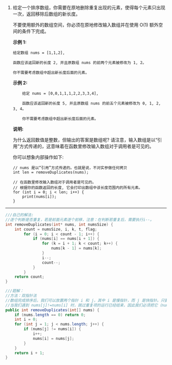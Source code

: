 1. 给定一个排序数组，你需要在原地删除重复出现的元素，使得每个元素只出现一次，返回移除后数组的新长度。
    
    不要使用额外的数组空间，你必须在原地修改输入数组并在使用 O(1) 额外空间的条件下完成。

    **示例 1:**

    ```
    给定数组 nums = [1,1,2], 

    函数应该返回新的长度 2, 并且原数组 nums 的前两个元素被修改为 1, 2。 

    你不需要考虑数组中超出新长度后面的元素。
    ```
    
    **示例 2:**
    
    ```
        给定 nums = [0,0,1,1,1,2,2,3,3,4],

        函数应该返回新的长度 5, 并且原数组 nums 的前五个元素被修改为 0, 1, 2, 3, 4。

        你不需要考虑数组中超出新长度后面的元素。
    ```
    
    **说明:**

    为什么返回数值是整数，但输出的答案是数组呢?
    请注意，输入数组是以“引用”方式传递的，这意味着在函数里修改输入数组对于调用者是可见的。

    你可以想象内部操作如下:

    ```
    // nums 是以“引用”方式传递的。也就是说，不对实参做任何拷贝
    int len = removeDuplicates(nums);

    // 在函数里修改输入数组对于调用者是可见的。
    // 根据你的函数返回的长度, 它会打印出数组中该长度范围内的所有元素。
    for (int i = 0; i < len; i++) {
        print(nums[i]);
    }
    ```
***

```C
///自己的解法:
//逐个判断是否重复，若是前面元素逐个前移，注意：在判断若重复后，需要执行i--。
int removeDuplicates(int* nums, int numsSize) {
    int count = numsSize, i, k, t, flag;
        for (i = 0; i < count - 1; i++) {
            if (nums[i] == nums[i + 1]) {
                for (k = i + 1; k < count; k++) {
                    nums[k - 1] = nums[k];
                }
                i--;
                count--;
            }
        }
    return count;
}
```

```Java
///题解：
//方法：双指针法
//数组完成排序后，我们可以放置两个指针 i 和 j，其中 i 是慢指针，而 j 是快指针。只要 nums[i] = nums[j]，我们就增加 j 以跳过重复项。
//当我们遇到 nums[j]!=nums[i] 时，跳过重复项的运行已经结束，因此我们必须把它（nums[j]）的值复制到nums[i+1]。然后递增i，接着我们将再次重复相同的过程，直到 j 到达数组的末尾为止。
public int removeDuplicates(int[] nums) {
    if (nums.length == 0) return 0;
    int i = 0;
    for (int j = 1; j < nums.length; j++) {
        if (nums[j] != nums[i]) {
            i++;
            nums[i] = nums[j];
        }
    }
    return i + 1;
}
```
